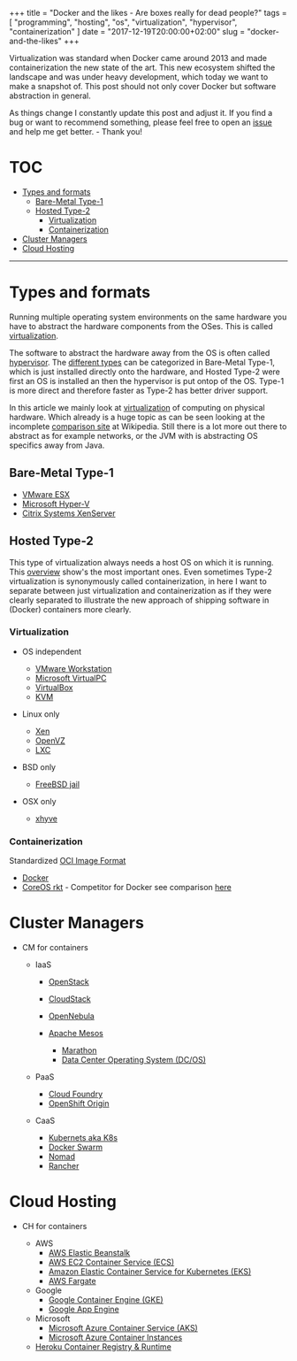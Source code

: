 +++
title = "Docker and the likes - Are boxes really for dead people?"
tags = [ "programming", "hosting", "os", "virtualization", "hypervisor", "containerization" ]
date = "2017-12-19T20:00:00+02:00"
slug = "docker-and-the-likes"
+++

Virtualization was standard when Docker came around 2013 and made containerization the new state of the art. This new ecosystem shifted the landscape and was under heavy development, which today we want to make a snapshot of. This post should not only cover Docker but software abstraction in general.

As things change I constantly update this post and adjust it. If you find a bug or want to recommend something, please feel free to open an [issue](https://github.com/lony/lony.github.io/issues) and help me get better. - Thank you!

# TOC

* [Types and formats](#types-and-formats)
	* [Bare-Metal Type-1](#bare-metal-type-1)
	* [Hosted Type-2](#hosted-type-2)
		* [Virtualization](#virtualization)
		* [Containerization](#containerization)
* [Cluster Managers](#cluster-managers)
* [Cloud Hosting](#cloud-hosting)

----

# Types and formats

Running multiple operating system environments on the same hardware you have to abstract the hardware components from the OSes. This is called [virtualization](https://en.wikipedia.org/wiki/Hardware_virtualization).

The software to abstract the hardware away from the OS is often called [hypervisor](https://de.wikipedia.org/wiki/Hypervisor). The [different types](http://www.searchdatacenter.de/tipp/Hosted-und-Bare-Metal-Virtualisierung-Hypervisor-Typen-im-Vergleich) can be categorized in Bare-Metal Type-1, which is just installed directly onto the hardware, and Hosted Type-2 were first an OS is installed an then the hypervisor is put ontop of the OS. Type-1 is more direct and therefore faster as Type-2 has better driver support.

In this article we mainly look at [virtualization](https://en.wikipedia.org/wiki/Virtualization) of computing on physical hardware. Which already is a huge topic as can be seen looking at the incomplete [comparison site](https://en.wikipedia.org/wiki/Comparison_of_platform_virtualization_software) at Wikipedia. Still there is a lot more out there to abstract as for example networks, or the JVM with is abstracting OS specifics away from Java.

## Bare-Metal Type-1

* [VMware ESX](https://en.wikipedia.org/wiki/VMware_ESXi)
* [Microsoft Hyper-V](https://en.wikipedia.org/wiki/Hyper-V)
* [Citrix Systems XenServer](https://en.wikipedia.org/wiki/XenApp)

## Hosted Type-2

This type of virtualization always needs a host OS on which it is running. This [overview](https://en.wikipedia.org/wiki/Operating-system-level_virtualization) show's the most important ones. Even sometimes Type-2 virtualization is synonymously called containerization, in here I want to separate between just virtualization and containerization as if they were clearly separated to illustrate the new approach of shipping software in (Docker) containers more clearly.

### Virtualization

* OS independent

    * [VMware Workstation](https://en.wikipedia.org/wiki/VMware_Workstation)
    * [Microsoft VirtualPC](https://en.wikipedia.org/wiki/Windows_Virtual_PC)
    * [VirtualBox](https://en.wikipedia.org/wiki/VirtualBox)
    * [KVM](https://en.wikipedia.org/wiki/Kernel-based_Virtual_Machine)

* Linux only

    * [Xen](https://en.wikipedia.org/wiki/Xen)
    * [OpenVZ](https://en.wikipedia.org/wiki/OpenVZ)
    * [LXC](https://en.wikipedia.org/wiki/LXC)

* BSD only

    * [FreeBSD jail](https://en.wikipedia.org/wiki/FreeBSD_jail)

* OSX only

    * [xhyve](https://github.com/mist64/xhyve)

### Containerization

Standardized [OCI Image Format](https://github.com/opencontainers/image-spec)

* [Docker](https://en.wikipedia.org/w/index.php?title=Docker_(software)&oldid=806239173)
* [CoreOS rkt](https://github.com/rkt/rkt) - Competitor for Docker see comparison [here](https://medium.com/@adriaandejonge/moving-from-docker-to-rkt-310dc9aec938)

# Cluster Managers

* CM for containers

    * IaaS

        * [OpenStack](https://www.openstack.org)
        * [CloudStack](https://cloudstack.apache.org/)
        * [OpenNebula](https://opennebula.org/)
        * [Apache Mesos](http://mesos.apache.org/)
            
            * [Marathon](https://mesosphere.github.io/marathon/)
            * [Data Center Operating System (DC/OS)](https://dcos.io)

    * PaaS

        * [Cloud Foundry](https://www.cloudfoundry.org)
        * [OpenShift Origin](https://www.openshift.com)

    * CaaS

        * [Kubernets aka K8s](https://kubernetes.io/)
        * [Docker Swarm](https://docs.docker.com/engine/swarm/)
        * [Nomad](https://www.nomadproject.io)
        * [Rancher](http://rancher.com/)

# Cloud Hosting

* CH for containers

    * AWS 
        * [AWS Elastic Beanstalk](https://aws.amazon.com/elasticbeanstalk/)
        * [AWS EC2 Container Service (ECS)](https://aws.amazon.com/ecs/)
        * [Amazon Elastic Container Service for Kubernetes (EKS)](https://aws.amazon.com/eks/)
        * [AWS Fargate](https://aws.amazon.com/fargate/)
    * Google
        * [Google Container Engine (GKE)](https://cloud.google.com/container-engine/)
        * [Google App Engine](https://cloud.google.com/appengine/)
    * Microsoft
        * [Microsoft Azure Container Service (AKS)](https://azure.microsoft.com/en-us/services/container-service/)
        * [Microsoft Azure Container Instances](https://azure.microsoft.com/en-us/services/container-instances/)
    * [Heroku Container Registry & Runtime](https://devcenter.heroku.com/articles/container-registry-and-runtime)
